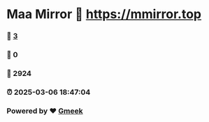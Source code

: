 # Maa Mirror :link: https://mmirror.top 
### :page_facing_up: [3](https://mmirror.top/tag.html) 
### :speech_balloon: 0 
### :hibiscus: 2924 
### :alarm_clock: 2025-03-06 18:47:04 
### Powered by :heart: [Gmeek](https://github.com/Meekdai/Gmeek)
